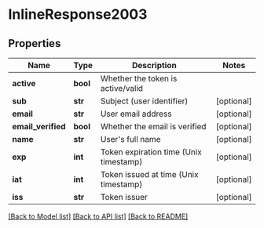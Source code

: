 # InlineResponse2003

## Properties
Name | Type | Description | Notes
------------ | ------------- | ------------- | -------------
**active** | **bool** | Whether the token is active/valid | 
**sub** | **str** | Subject (user identifier) | [optional] 
**email** | **str** | User email address | [optional] 
**email_verified** | **bool** | Whether the email is verified | [optional] 
**name** | **str** | User&#x27;s full name | [optional] 
**exp** | **int** | Token expiration time (Unix timestamp) | [optional] 
**iat** | **int** | Token issued at time (Unix timestamp) | [optional] 
**iss** | **str** | Token issuer | [optional] 

[[Back to Model list]](../README.md#documentation-for-models) [[Back to API list]](../README.md#documentation-for-api-endpoints) [[Back to README]](../README.md)

